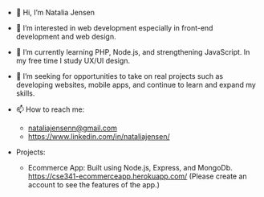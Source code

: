 - 👋 Hi, I’m Natalia Jensen
- 👀 I’m interested in web development especially in front-end development and web design. 
- 🌱 I’m currently learning PHP, Node.js, and strengthening JavaScript. In my free time I study UX/UI design. 
- 💞️ I’m seeking for opportunities to take on real projects such as developing websites, mobile apps, and continue to learn and expand my skills. 
- 📫 How to reach me:
  - nataliajensenn@gmail.com
  - https://www.linkedin.com/in/nataliajensen/

- Projects:
  - Ecommerce App: Built using Node.js, Express, and MongoDb.  https://cse341-ecommerceapp.herokuapp.com/ (Please create an account to see the features of the app.)

<!---
nizaguir/nizaguir is a ✨ special ✨ repository because its `README.md` (this file) appears on your GitHub profile.
You can click the Preview link to take a look at your changes.
--->
